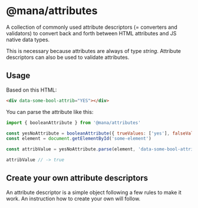 # @mana/attributes

A collection of commonly used attribute descriptors (= converters and validators) to convert back and forth between HTML attributes and JS native data types.

This is necessary because attributes are always of type *string*. Attribute descriptors can also be used to validate attributes.

## Usage

Based on this HTML:

~~~ html
<div data-some-bool-attrib="YES"></div>
~~~

You can parse the attribute like this:

~~~ js
import { booleanAttribute } from '@mana/attributes'

const yesNoAttribute = booleanAttribute({ trueValues: ['yes'], falseValues: ['no'], caseSensitive: false })
const element = document.getElementById('some-element')

const attribValue = yesNoAttribute.parse(element, 'data-some-bool-attrib')

attribValue // -> true
~~~

## Create your own attribute descriptors

An attribute descriptor is a simple object following a few rules to make it work. An instruction how to create your own will follow.
